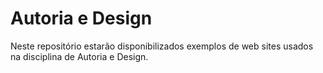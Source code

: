 # Autoria e Design

Neste repositório estarão disponibilizados exemplos de web sites usados na disciplina de Autoria e Design.